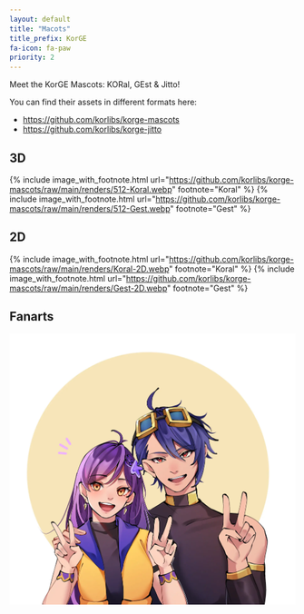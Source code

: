 ```yaml
---
layout: default
title: "Macots"
title_prefix: KorGE
fa-icon: fa-paw
priority: 2
---
```


Meet the KorGE Mascots: KORal, GEst & Jitto!

You can find their assets in different formats here:

* <https://github.com/korlibs/korge-mascots>
* <https://github.com/korlibs/korge-jitto>

## 3D

{% include image_with_footnote.html url="https://github.com/korlibs/korge-mascots/raw/main/renders/512-Koral.webp" footnote="Koral" %}
{% include image_with_footnote.html url="https://github.com/korlibs/korge-mascots/raw/main/renders/512-Gest.webp" footnote="Gest" %}

## 2D

{% include image_with_footnote.html url="https://github.com/korlibs/korge-mascots/raw/main/renders/Koral-2D.webp" footnote="Koral" %}
{% include image_with_footnote.html url="https://github.com/korlibs/korge-mascots/raw/main/renders/Gest-2D.webp" footnote="Gest" %}

## Fanarts

[![](https://github.com/korlibs/korge-mascots/raw/main/renders/Fanart.webp)](https://github.com/korlibs/korge-mascots/raw/main/renders/Fanart.webp)
